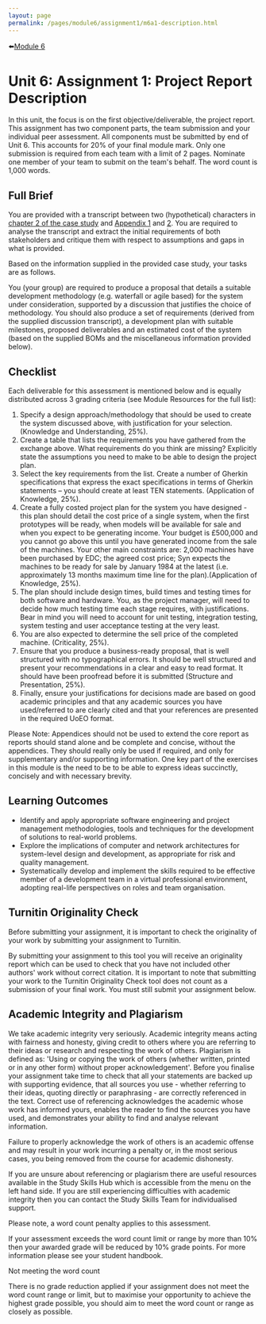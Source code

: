 ```yaml
---
layout: page
permalink: /pages/module6/assignment1/m6a1-description.html
---
```


⬅️[Module 6](/pages/module6.html)

# Unit 6: Assignment 1: Project Report Description

In this unit, the focus is on the first objective/deliverable, the project report. This assignment has two component parts, the team submission and your individual peer assessment. All components must be submitted by end of Unit 6. This accounts for 20% of your final module mark. Only one submission is required from each team with a limit of 2 pages. Nominate one member of your team to submit on the team's behalf. The word count is 1,000 words.

## Full Brief
You are provided with a transcript between two (hypothetical) characters in [chapter 2 of the case study](https://www.my-course.co.uk/pluginfile.php/1031570/mod_assign/intro/2.%20SEPM%202023%20Case%20Study.pdf) and [Appendix 1](https://www.my-course.co.uk/pluginfile.php/1031570/mod_assign/intro/3.%20Appendix%201%20HW%20BOM%20SEPMv2.xlsx) and [2](https://www.my-course.co.uk/pluginfile.php/1031570/mod_assign/intro/4.%20Appendix%202%20SW%20BOM%20SEPMv2.xlsx). You are required to analyse the transcript and extract the initial requirements of both stakeholders and critique them with respect to assumptions and gaps in what is provided.

Based on the information supplied in the provided case study, your tasks are as follows.

You (your group) are required to produce a proposal that details a suitable development methodology (e.g. waterfall or agile based) for the system under consideration, supported by a discussion that justifies the choice of methodology. You should also produce a set of requirements (derived from the supplied discussion transcript), a development plan with suitable milestones, proposed deliverables and an estimated cost of the system (based on the supplied BOMs and the miscellaneous information provided below).

## Checklist
Each deliverable for this assessment is mentioned below and is equally distributed across 3 grading criteria (see Module Resources for the full list):

1. Specify a design approach/methodology that should be used to create the system discussed above, with justification for your selection. (Knowledge and Understanding, 25%).
2. Create a table that lists the requirements you have gathered from the exchange above. What requirements do you think are missing? Explicitly state the assumptions you need to make to be able to design the project plan.
3. Select the key requirements from the list. Create a number of Gherkin specifications that express the exact specifications in terms of Gherkin statements – you should create at least TEN statements. (Application of Knowledge, 25%).
4. Create a fully costed project plan for the system you have designed - this plan should detail the cost price of a single system, when the first prototypes will be ready, when models will be available for sale and when you expect to be generating income. Your budget is £500,000 and you cannot go above this until you have generated income from the sale of the machines. Your other main constraints are: 2,000 machines have been purchased by EDC; the agreed cost price; Syn expects the machines to be ready for sale by January 1984 at the latest (i.e. approximately 13 months maximum time line for the plan).(Application of Knowledge, 25%).
5. The plan should include design times, build times and testing times for both software and hardware. You, as the project manager, will need to decide how much testing time each stage requires, with justifications. Bear in mind you will need to account for unit testing, integration testing, system testing and user acceptance testing at the very least.
6. You are also expected to determine the sell price of the completed machine. (Criticality, 25%).
7. Ensure that you produce a business-ready proposal, that is well structured with no typographical errors. It should be well structured and present your recommendations in a clear and easy to read format. It should have been proofread before it is submitted (Structure and Presentation, 25%).
8. Finally, ensure your justifications for decisions made are based on good academic principles and that any academic sources you have used/referred to are clearly cited and that your references are presented in the required UoEO format.

Please Note: Appendices should not be used to extend the core report as reports should stand alone and be complete and concise, without the appendices. They should really only be used if required, and only for supplementary and/or supporting information. One key part of the exercises in this module is the need to be to be able to express ideas succinctly, concisely and with necessary brevity.

## Learning Outcomes
- Identify and apply appropriate software engineering and project management methodologies, tools and techniques for the development of solutions to real-world problems.
- Explore the implications of computer and network architectures for system-level design and development, as appropriate for risk and quality management.
- Systematically develop and implement the skills required to be effective member of a development team in a virtual professional environment, adopting real-life perspectives on roles and team organisation.

## Turnitin Originality Check
Before submitting your assignment, it is important to check the originality of your work by submitting your assignment to Turnitin.

By submitting your assignment to this tool you will receive an originality report which can be used to check that you have not included other authors' work without correct citation. It is important to note that submitting your work to the Turnitin Originality Check tool does not count as a submission of your final work. You must still submit your assignment below.

## Academic Integrity and Plagiarism
We take academic integrity very seriously. Academic integrity means acting with fairness and honesty, giving credit to others where you are referring to their ideas or research and respecting the work of others. Plagiarism is defined as: 'Using or copying the work of others (whether written, printed or in any other form) without proper acknowledgement'. Before you finalise your assignment take time to check that all your statements are backed up with supporting evidence, that all sources you use - whether referring to their ideas, quoting directly or paraphrasing - are correctly referenced in the text. Correct use of referencing acknowledges the academic whose work has informed yours, enables the reader to find the sources you have used, and demonstrates your ability to find and analyse relevant information. 

Failure to properly acknowledge the work of others is an academic offense and may result in your work incurring a penalty or, in the most serious cases, you being removed from the course for academic dishonesty.

If you are unsure about referencing or plagiarism there are useful resources available in the Study Skills Hub which is accessible from the menu on the left hand side. If you are still experiencing difficulties with academic integrity then you can contact the Study Skills Team for individualised support. 

Please note, a word count penalty applies to this assessment.

If your assessment exceeds the word count limit or range by more than 10% then your awarded grade will be reduced by 10% grade points. For more information please see your student handbook.

Not meeting the word count

There is no grade reduction applied if your assignment does not meet the word count range or limit, but to maximise your opportunity to achieve the highest grade possible, you should aim to meet the word count or range as closely as possible.
